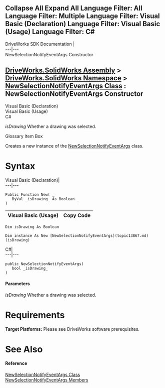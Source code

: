 Collapse All Expand All Language Filter: All  Language Filter: Multiple  Language Filter: Visual Basic (Declaration) Language Filter: Visual Basic (Usage) Language Filter: C#  
---  
DriveWorks SDK Documentation  |   
---|---  
NewSelectionNotifyEventArgs Constructor   
  
[DriveWorks.SolidWorks Assembly](topic13342.md) > [DriveWorks.SolidWorks Namespace](topic13345.md) > [NewSelectionNotifyEventArgs Class](topic13867.md) : NewSelectionNotifyEventArgs Constructor  
---  
  
Visual Basic (Declaration)    
Visual Basic (Usage)    
C# 

_isDrawing_
    Whether a drawing was selected.

Glossary Item Box

Creates a new instance of the [NewSelectionNotifyEventArgs](topic13867.md) class. 

# Syntax

Visual Basic (Declaration)|   
---|---  
      
    
    Public Function New( _
       ByVal _isDrawing_ As Boolean _
    )  
  
Visual Basic (Usage)| Copy Code  
---|---  
      
    
    Dim isDrawing As Boolean
     
    Dim instance As New [NewSelectionNotifyEventArgs](topic13867.md)(isDrawing)  
  
C#|   
---|---  
      
    
    public NewSelectionNotifyEventArgs( 
       bool _isDrawing_
    )  
  
#### Parameters

 _isDrawing_
    Whether a drawing was selected.

# Requirements

**Target Platforms:** Please see DriveWorks software prerequisites.

# See Also

#### Reference

[NewSelectionNotifyEventArgs Class](topic13867.md)   
[NewSelectionNotifyEventArgs Members](topic13868.md)



